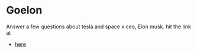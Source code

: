 # Goelon
  Answer a few questions about tesla and space x ceo, Elon musk. 
  hit the link at 
  * [here](http://hasstrup.github.io/goelon)

